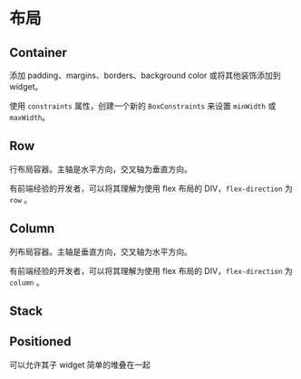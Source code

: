 # 布局

## Container

添加 padding、margins、borders、background color 或将其他装饰添加到 widget。

使用 `constraints` 属性，创建一个新的 `BoxConstraints` 来设置 `minWidth` 或 `maxWidth`。

## Row

行布局容器。主轴是水平方向，交叉轴为垂直方向。

有前端经验的开发者，可以将其理解为使用 flex 布局的 DIV，`flex-direction` 为 `row` 。

## Column

列布局容器。主轴是垂直方向，交叉轴为水平方向。

有前端经验的开发者，可以将其理解为使用 flex 布局的 DIV，`flex-direction` 为 `column` 。

## Stack



## Positioned

可以允许其子 widget 简单的堆叠在一起



